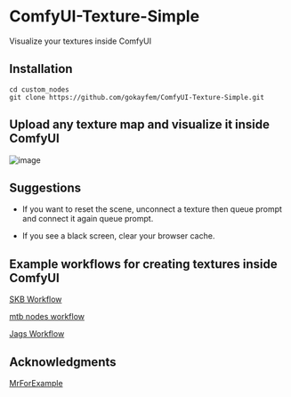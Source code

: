 # ComfyUI-Texture-Simple
Visualize your textures inside ComfyUI

## Installation

```
cd custom_nodes
git clone https://github.com/gokayfem/ComfyUI-Texture-Simple.git
```

## Upload any texture map and visualize it inside ComfyUI

![image](https://github.com/gokayfem/ComfyUI-Texture-Simple/assets/88277926/594f4b2b-12a6-40a9-9ecc-8f56c5c0448f)

## Suggestions
- If you want to reset the scene, unconnect a texture then queue prompt and connect it again queue prompt.

- If you see a black screen, clear your browser cache.

## Example workflows for creating textures inside ComfyUI
[SKB Workflow](https://openart.ai/workflows/RI9P1EtnxtC6SpKldOeW)

[mtb nodes workflow](https://github.com/melMass/comfy_mtb/blob/main/examples/05-seamless_texture.json)

[Jags Workflow](https://openart.ai/workflows/koala_jealous_20/3d-material-texture-generator-using-sdxl-and-xy-tiling--seamless/b5B0a8OEAbypScLAC8ch)

## Acknowledgments

[MrForExample](https://github.com/MrForExample)
